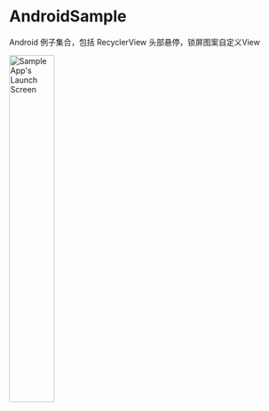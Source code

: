 # AndroidSample
Android 例子集合，包括 RecyclerView 头部悬停，锁屏图案自定义View


<img src="https://github.com/xing16/AndroidSample/raw/master/screenshot/3-row.gif" width="40%" alt="Sample App's Launch Screen">
